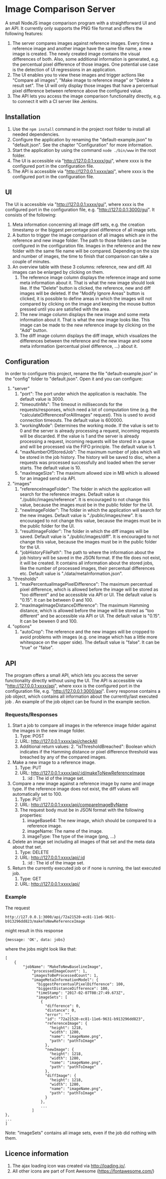 # Image Comparison Server

A small NodeJS image comparison program with a straightforward UI and an API. It currently only supports the PNG file format and offers the following features:

1. The server compares images against reference images. Every time a reference image and another image have the same file name, a new image is created. The newly created image contains the visual differences of both. Also, some additional information is generated, e.g. the percentual pixel difference of those images. One potential use case is the detection of UI regressions in an application.
2. The UI enables you to view these images and trigger actions like "Compare all images", "Make image to reference image" or "Delete a result set". The UI will only display those images that have a percentual pixel difference between reference above the configured value.
3. The API lets you access the image comparison functionality directly, e.g. to connect it with a CI server like Jenkins.

## Installation

1. Use the `npm install` command in the project root folder to install all needed dependencies.
2. Configure the application by renaming the "default-example.json" to "default.json". See the chapter "Configuration" for more information.
3. Start the application by using the command `node ./bin/www` in the root folder.
4. The UI is accessible via "http://127.0.0.1:xxxx/gui", where xxxx is the configured port in the configuration file.
5. The API is accessible via "http://127.0.0.1:xxxx/api", where xxxx is the configured port in the configuration file.

## UI

The UI is accessible via "http://127.0.0.1:xxxx/gui", where xxxx is the configured port in the configuration file, e.g. "http://127.0.0.1:3000/gui".
It consists of the following:

1. Meta information concerning all image diff sets, e.g. the creation timestamp or the biggest percentage pixel difference of all image sets.
2. A button to trigger the image comparison of all images which are in the reference and new image folder. The path to those folders can be configured in the configuration file. Images in the reference and the new folder with the same file name will be compared. Depending on the size and number of images, the time to finish that comparison can take a couple of minutes.
3. An overview table with these 3 columns: reference, new and diff. All images can be enlarged by clicking on them.
    1. The reference image column displays the reference image and some meta information about it. That is what the new image should look like. If the "Delete" button is clicked, the reference, new and diff images will be deleted. If the "Modify Ignore Areas" button is clicked, it is possible to define areas in which the images will not compared by clicking on the image and keeping the mouse button pressed until you are satisfied with the area.
    2. The new image column displays the new image and some meta information about it. That is what the new image looks like. This image can be made to the new reference image by clicking on the "Add" button.
    3. The diff image column displays the diff image, which visualizes the differences between the reference and the new image and some meta information (percentual pixel difference, ...) about it.

## Configuration

In order to configure this project, rename the file "default-example.json" in the "config" folder to "default.json". Open it and you can configure:

1. "server" 
    1. "port": The port under which the application is reachable. The default value  is 3000.
    2. "timeoutInMs": The timeout in milliseconds for the requests/responses, which need a lot of computation time (e.g. the "calculateDifferencesForAllImages" request). This is used to avoid connection timeouts. The default value is 600000. 
    3. "workingMode": Determines the working mode. If the value is set to 0 and the server is already processing a request, incoming requests will be discarded. If the value is 1 and the server is already processing a request, incoming requests will be stored in a queue and will be processed via the FIFO principle. The default value is 1.
    4. "maxNumberOfStoredJob": The maximum number of jobs which will be stored in the job history. The history will be saved to disc, when a requests was processed successfully and loaded when the server starts. The default value is 10.
    5. "maxImageSize": The maximum allowed size in MB which is allowed for an imaged send via API.
2. "images"
    1. "referenceImageFolder": The folder in which the application will search for the reference images. Default value is "./public/images/reference". It is encouraged to not change this value, because the images must be in the public folder for the UI.
    2. "newImageFolder": The folder in which the application will search for the new images. Default value is "./public/images/new". It is encouraged to not change this value, because the images must be in the public folder for the UI.
    3. "resultImageFolder": The folder in which the diff images will be saved. Default value is "./public/images/diff". It is encouraged to not change this value, because the images must be in the public folder for the UI.
    4. "jobHistoryFilePath": The path to where the information about the job history will be saved in the JSON format. If the file does not exist, it will be created. It contains all information about the stored jobs, like the number of processed images, their percentual differences etc. Default value is "./data/metaInformation.json".
3. "thresholds"
    1. "maxPercentualImagePixelDifference": The maximum percentual pixel difference, which is allowed before the image will be stored as "too different" and be accessible via API or UI. The default value is "0.15". It can be between 0 and 100.
    2. "maxImageImageDistanceDifference": The maximum Hamming distance, which is allowed before the image will be stored as "too different" and be accessible via API or UI. The default value is "0.15". It can be beween 0 and 100.
4. "options"
    1. "autoCrop": The reference and the new images will be cropped to avoid problems with images (e.g. one image which has a little more whitespace on the upper side). The default value is "false". It can be "true" or "false".
    
## API

The program offers a small API, which lets you access the server functionality directly without using the UI. The API is accessible via "http://127.0.0.1:xxxx/api", where xxxx is the configured port in the configuration file, e.g. "http://127.0.0.1:3000/api".
Every response contains a job object, which contains all information about the currently/last executed job . An example of the job object can be found in the example section.

### Requests/Responses

1. Start a job to compare all images in the reference image folder against the images in the new image folder.
    1. Type: POST
    2. URL: http://127.0.0.1:xxxx/api/checkAll
    3. Additional return values: 
        2. "isThresholdBreached": Boolean which indicates if the Hamming distance or pixel difference threshold was breached by any of the compared images.
2. Make a new image to a reference image.
    1. Type: PUT
    2. URL: http://127.0.0.1:xxxx/api/:id/makeToNewReferenceImage
        1. :id : The id of the image set.
3. Compare a new image against a reference image by name and image type. If the reference image does not exist,
    the diff values will automatically set to 100.
    1. Type: PUT
    2. URL: http://127.0.0.1:xxxx/api/compareImageByName
    3. The request body must be in JSON format with the following properties:
        1. imageBase64: The new image, which should be compared to a reference image.
        2. imageName: The name of the image.
        3. imageType: The type of the image (png, ...)
4. Delete an image set including all images of that set and the meta data about that set.
    1. Type: DELETE
    2. URL: http://127.0.0.1:xxxx/api/:id
        1. :id : The id of the image set.
5. Return the currently executed job or if none is running, the last executed job.
    1. Type: GET
    2. URL: http://127.0.0.1:xxxx/api/

### Example

The request
```
http://127.0.0.1:3000/api/72a21520-ec81-11e6-9631-b913296dd823/makeToNewReferenceImage
```

might result in this response 

```
{message: 'OK', data: jobs}
```

where the jobs might look like that:

```
[
    {
        "jobName": "MakeToNewBaselineImage",
            "processedImageCount": 1,
            "imagesToBeProcessedCount": 1,
            "imageMetaInformationModel": {
              "biggestPercentualPixelDifference": 100,
              "biggestDistanceDifference": 100,
              "timeStamp": "2017-02-07T08:27:49.673Z",
              "imageSets": [
                {
                  "difference": 0,
                  "distance": 0,
                  "error": "",
                  "id": "72a21520-ec81-11e6-9631-b913296dd823",
                  "referenceImage": {
                    "height": 1218,
                    "width": 1280,
                    "name": "imageName.png",
                    "path": "pathToImage"
                  },
                  "newImage": {
                    "height": 1218,
                    "width": 1280,
                    "name": "imageName.png",
                    "path": "pathToImage"
                  },
                  "diffImage": {
                    "height": 1218,
                    "width": 1280,
                    "name": "imageName.png",
                    "path": "pathToImage"
                  }
                },
                ...
            ]
},
...
]
```

Note: "imageSets" contains all image sets, even if the job did nothing with them. 

## Licence information
1. The ajax loading icon was created via http://loading.io/. 
2. All other icons are part of Font Awesome (https://fontawesome.com/)